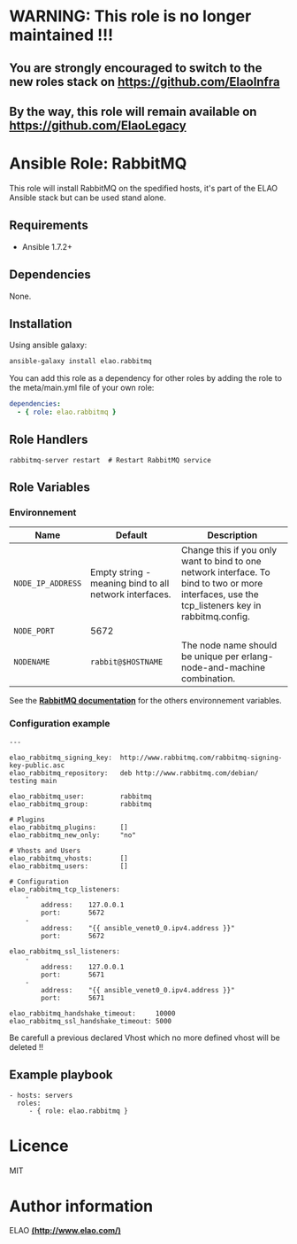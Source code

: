 WARNING: This role is no longer maintained !!!
==============================================

You are strongly encouraged to switch to the new roles stack on https://github.com/ElaoInfra
--------------------------------------------------------------------------------------------

By the way, this role will remain available on https://github.com/ElaoLegacy
----------------------------------------------------------------------------


# Ansible Role: RabbitMQ

This role will install RabbitMQ on the spedified hosts, it's part of the ELAO Ansible stack but can be used stand alone.

## Requirements

- Ansible 1.7.2+

## Dependencies

None.

## Installation

Using ansible galaxy:

```bash
ansible-galaxy install elao.rabbitmq
```
You can add this role as a dependency for other roles by adding the role to the meta/main.yml file of your own role:

```yaml
dependencies:
  - { role: elao.rabbitmq }
```


## Role Handlers

    rabbitmq-server restart  # Restart RabbitMQ service


## Role Variables

### Environnement


|Name|Default|Description|
|----|----|-----------|
`NODE_IP_ADDRESS`|Empty string - meaning bind to all network interfaces.|Change this if you only want to bind to one network interface. To bind to two or more interfaces, use the tcp_listeners key in rabbitmq.config.
`NODE_PORT`|5672|
`NODENAME`|`rabbit@$HOSTNAME`|The node name should be unique per erlang-node-and-machine combination.

See the [**RabbitMQ documentation**](http://www.rabbitmq.com/configure.html#define-environment-variables) for the others environnement variables.

### Configuration example

```
---

elao_rabbitmq_signing_key:  http://www.rabbitmq.com/rabbitmq-signing-key-public.asc
elao_rabbitmq_repository:   deb http://www.rabbitmq.com/debian/ testing main

elao_rabbitmq_user:         rabbitmq
elao_rabbitmq_group:        rabbitmq

# Plugins
elao_rabbitmq_plugins:      []
elao_rabbitmq_new_only:     "no"

# Vhosts and Users
elao_rabbitmq_vhosts:       []
elao_rabbitmq_users:        []

# Configuration
elao_rabbitmq_tcp_listeners:
    -
        address:    127.0.0.1
        port:       5672
    - 
        address:    "{{ ansible_venet0_0.ipv4.address }}"
        port:       5672

elao_rabbitmq_ssl_listeners:
    -
        address:    127.0.0.1
        port:       5671
    - 
        address:    "{{ ansible_venet0_0.ipv4.address }}"
        port:       5671

elao_rabbitmq_handshake_timeout:     10000
elao_rabbitmq_ssl_handshake_timeout: 5000
```

Be carefull a previous declared Vhost which no more defined vhost will be deleted !!

## Example playbook

    - hosts: servers
      roles:
         - { role: elao.rabbitmq }

# Licence

MIT

# Author information

ELAO [**(http://www.elao.com/)**](http://www.elao.com)